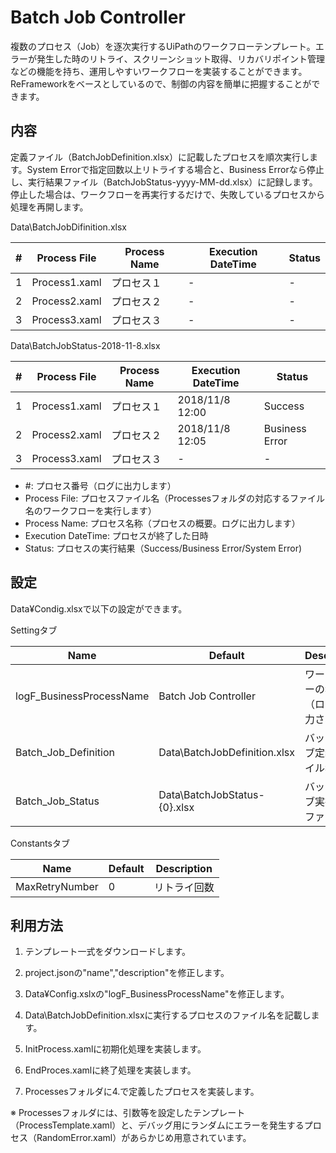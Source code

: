 # Batch Job Controller

複数のプロセス（Job）を逐次実行するUiPathのワークフローテンプレート。エラーが発生した時のリトライ、スクリーンショット取得、リカバリポイント管理などの機能を持ち、運用しやすいワークフローを実装することができます。ReFrameworkをベースとしているので、制御の内容を簡単に把握することができます。

## 内容

定義ファイル（BatchJobDefinition.xlsx）に記載したプロセスを順次実行します。System Errorで指定回数以上リトライする場合と、Business Errorなら停止し、実行結果ファイル（BatchJobStatus-yyyy-MM-dd.xlsx）に記録します。停止した場合は、ワークフローを再実行するだけで、失敗しているプロセスから処理を再開します。

Data\BatchJobDifinition.xlsx

| #   | Process File  | Process Name | Execution DateTime | Status |
| --- | ------------- | ------------ | ------------------ | ------ |
| 1   | Process1.xaml | プロセス１   | - | - |
| 2   | Process2.xaml | プロセス２   | - | - |
| 3   | Process3.xaml | プロセス３   | - | - |

Data\BatchJobStatus-2018-11-8.xlsx

| #   | Process File  | Process Name | Execution DateTime | Status |
| --- | ------------- | ------------ | ------------------ | ------ |
| 1   | Process1.xaml | プロセス１   | 2018/11/8 12:00 | Success |
| 2   | Process2.xaml | プロセス２   | 2018/11/8 12:05 | Business Error |
| 3   | Process3.xaml | プロセス３   | - | - |

* #: プロセス番号（ログに出力します）
* Process File: プロセスファイル名（Processesフォルダの対応するファイル名のワークフローを実行します）
* Process Name: プロセス名称（プロセスの概要。ログに出力します）
* Execution DateTime: プロセスが終了した日時
* Status: プロセスの実行結果（Success/Business Error/System Error)

## 設定

Data¥Condig.xlsxで以下の設定ができます。

Settingタブ

| Name                     | Default                  | Description                              |
| ------------------------ | ------------------------ | ---------------------------------------- |
| logF_BusinessProcessName | Batch Job Controller | ワークフローの名称（ログに出力されます） |
| Batch_Job_Definition | Data\BatchJobDefinition.xlsx | バッチジョブ定義ファイル名       |
| Batch_Job_Status | Data\BatchJobStatus-{0}.xlsx | バッチジョブ実行結果ファイル名         |

Constantsタブ

| Name           | Default | Description  |
| -------------- | ------- | ------------ |
| MaxRetryNumber | 0       | リトライ回数 |

## 利用方法

1. テンプレート一式をダウンロードします。

2. project.jsonの"name","description"を修正します。

3. Data¥Config.xslxの"logF_BusinessProcessName"を修正します。

4. Data\BatchJobDefinition.xlsxに実行するプロセスのファイル名を記載します。

5. InitProcess.xamlに初期化処理を実装します。

6. EndProces.xamlに終了処理を実装します。

7. Processesフォルダに4.で定義したプロセスを実装します。

※ Processesフォルダには、引数等を設定したテンプレート（ProcessTemplate.xaml）と、デバッグ用にランダムにエラーを発生するプロセス（RandomError.xaml）があらかじめ用意されています。
